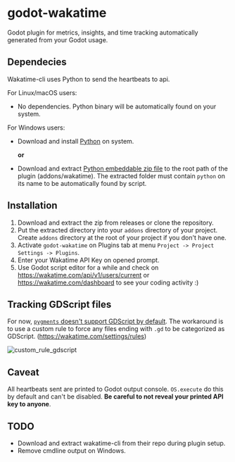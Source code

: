 # godot-wakatime

Godot plugin for metrics, insights, and time tracking automatically generated from your Godot usage.


## Dependecies


Wakatime-cli uses Python to send the heartbeats to api.

For Linux/macOS users:
  - No dependencies. Python binary will be automatically found on your system.

For Windows users:
  - Download and install [Python] on system.
  
    **or**
  
  - Download and extract [Python embeddable zip file] to the root path of the plugin (addons/wakatime). The extracted folder must contain `python` on its name to be automatically found by script.


## Installation


1. Download and extract the zip from releases or clone the repository.
2. Put the extracted directory into your `addons` directory of your project. Create `addons` directory at the root of your project if you don't have one.
3. Activate `godot-wakatime` on Plugins tab at menu `Project -> Project Settings -> Plugins`.
4. Enter your Wakatime API Key on opened prompt.
5. Use Godot script editor for a while and check on https://wakatime.com/api/v1/users/current or https://wakatime.com/dashboard to see your coding activity :)


## Tracking GDScript files

For now, [`pygments` doesn't support GDScript by default](https://bitbucket.org/birkenfeld/pygments-main/issues/1429/add-lexer-for-gdscript-from-godot-game). The workaround is to use a custom rule to force any files ending with `.gd` to be categorized as GDScript. (https://wakatime.com/settings/rules)

![custom_rule_gdscript](https://user-images.githubusercontent.com/1638660/38779468-420acd1c-409f-11e8-9765-f0ee59a43774.jpg)


## Caveat

All heartbeats sent are printed to Godot output console. `OS.execute` do this by default and can't be disabled. **Be careful to not reveal your printed API key to anyone**.


## TODO

- Download and extract wakatime-cli from their repo during plugin setup.
- Remove cmdline output on Windows.


[Python]: <https://www.python.org/ftp/python/3.6.4/python-3.6.4-amd64.exe>
[Python embeddable zip file]: <https://www.python.org/ftp/python/3.6.4/python-3.6.4-embed-amd64.zip>
